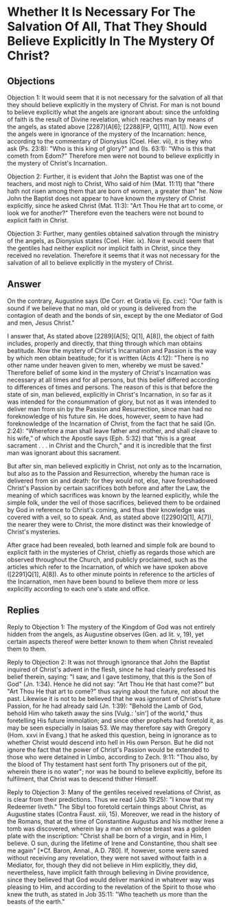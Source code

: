 # Whether It Is Necessary For The Salvation Of All, That They Should Believe Explicitly In The Mystery Of Christ?

## Objections

Objection 1: It would seem that it is not necessary for the salvation of all that they should believe explicitly in the mystery of Christ. For man is not bound to believe explicitly what the angels are ignorant about: since the unfolding of faith is the result of Divine revelation, which reaches man by means of the angels, as stated above [2287](A[6]; [2288]FP, Q[111], A[1]). Now even the angels were in ignorance of the mystery of the Incarnation: hence, according to the commentary of Dionysius (Coel. Hier. vii), it is they who ask (Ps. 23:8): "Who is this king of glory?" and (Is. 63:1): "Who is this that cometh from Edom?" Therefore men were not bound to believe explicitly in the mystery of Christ's Incarnation.

Objection 2: Further, it is evident that John the Baptist was one of the teachers, and most nigh to Christ, Who said of him (Mat. 11:11) that "there hath not risen among them that are born of women, a greater than" he. Now John the Baptist does not appear to have known the mystery of Christ explicitly, since he asked Christ (Mat. 11:3): "Art Thou He that art to come, or look we for another?" Therefore even the teachers were not bound to explicit faith in Christ.

Objection 3: Further, many gentiles obtained salvation through the ministry of the angels, as Dionysius states (Coel. Hier. ix). Now it would seem that the gentiles had neither explicit nor implicit faith in Christ, since they received no revelation. Therefore it seems that it was not necessary for the salvation of all to believe explicitly in the mystery of Christ.

## Answer

On the contrary, Augustine says (De Corr. et Gratia vii; Ep. cxc): "Our faith is sound if we believe that no man, old or young is delivered from the contagion of death and the bonds of sin, except by the one Mediator of God and men, Jesus Christ."

I answer that, As stated above [2289](A[5]; Q[1], A[8]), the object of faith includes, properly and directly, that thing through which man obtains beatitude. Now the mystery of Christ's Incarnation and Passion is the way by which men obtain beatitude; for it is written (Acts 4:12): "There is no other name under heaven given to men, whereby we must be saved." Therefore belief of some kind in the mystery of Christ's Incarnation was necessary at all times and for all persons, but this belief differed according to differences of times and persons. The reason of this is that before the state of sin, man believed, explicitly in Christ's Incarnation, in so far as it was intended for the consummation of glory, but not as it was intended to deliver man from sin by the Passion and Resurrection, since man had no foreknowledge of his future sin. He does, however, seem to have had foreknowledge of the Incarnation of Christ, from the fact that he said (Gn. 2:24): "Wherefore a man shall leave father and mother, and shall cleave to his wife," of which the Apostle says (Eph. 5:32) that "this is a great sacrament . . . in Christ and the Church," and it is incredible that the first man was ignorant about this sacrament.

But after sin, man believed explicitly in Christ, not only as to the Incarnation, but also as to the Passion and Resurrection, whereby the human race is delivered from sin and death: for they would not, else, have foreshadowed Christ's Passion by certain sacrifices both before and after the Law, the meaning of which sacrifices was known by the learned explicitly, while the simple folk, under the veil of those sacrifices, believed them to be ordained by God in reference to Christ's coming, and thus their knowledge was covered with a veil, so to speak. And, as stated above ([2290]Q[1], A[7]), the nearer they were to Christ, the more distinct was their knowledge of Christ's mysteries.

After grace had been revealed, both learned and simple folk are bound to explicit faith in the mysteries of Christ, chiefly as regards those which are observed throughout the Church, and publicly proclaimed, such as the articles which refer to the Incarnation, of which we have spoken above ([2291]Q[1], A[8]). As to other minute points in reference to the articles of the Incarnation, men have been bound to believe them more or less explicitly according to each one's state and office.

## Replies

Reply to Objection 1: The mystery of the Kingdom of God was not entirely hidden from the angels, as Augustine observes (Gen. ad lit. v, 19), yet certain aspects thereof were better known to them when Christ revealed them to them.

Reply to Objection 2: It was not through ignorance that John the Baptist inquired of Christ's advent in the flesh, since he had clearly professed his belief therein, saying: "I saw, and I gave testimony, that this is the Son of God" (Jn. 1:34). Hence he did not say: "Art Thou He that hast come?" but "Art Thou He that art to come?" thus saying about the future, not about the past. Likewise it is not to be believed that he was ignorant of Christ's future Passion, for he had already said (Jn. 1:39): "Behold the Lamb of God, behold Him who taketh away the sins [Vulg.: 'sin'] of the world," thus foretelling His future immolation; and since other prophets had foretold it, as may be seen especially in Isaias 53. We may therefore say with Gregory (Hom. xxvi in Evang.) that he asked this question, being in ignorance as to whether Christ would descend into hell in His own Person. But he did not ignore the fact that the power of Christ's Passion would be extended to those who were detained in Limbo, according to Zech. 9:11: "Thou also, by the blood of Thy testament hast sent forth Thy prisoners out of the pit, wherein there is no water"; nor was he bound to believe explicitly, before its fulfilment, that Christ was to descend thither Himself.

Reply to Objection 3: Many of the gentiles received revelations of Christ, as is clear from their predictions. Thus we read (Job 19:25): "I know that my Redeemer liveth." The Sibyl too foretold certain things about Christ, as Augustine states (Contra Faust. xiii, 15). Moreover, we read in the history of the Romans, that at the time of Constantine Augustus and his mother Irene a tomb was discovered, wherein lay a man on whose breast was a golden plate with the inscription: "Christ shall be born of a virgin, and in Him, I believe. O sun, during the lifetime of Irene and Constantine, thou shalt see me again" [*Cf. Baron, Annal., A.D. 780]. If, however, some were saved without receiving any revelation, they were not saved without faith in a Mediator, for, though they did not believe in Him explicitly, they did, nevertheless, have implicit faith through believing in Divine providence, since they believed that God would deliver mankind in whatever way was pleasing to Him, and according to the revelation of the Spirit to those who knew the truth, as stated in Job 35:11: "Who teacheth us more than the beasts of the earth."